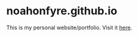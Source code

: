 # noahonfyre.github.io
This is my personal website/portfolio. Visit it [here](https://noahonfyre.github.io/).